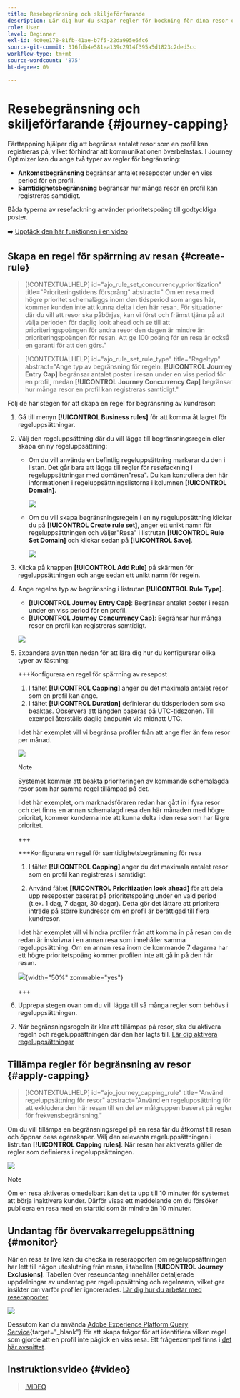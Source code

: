 ```yaml
---
title: Resebegränsning och skiljeförfarande
description: Lär dig hur du skapar regler för bockning för dina resor och hur du godtyckliggör reseregistrering
role: User
level: Beginner
exl-id: 4c0ee178-81fb-41ae-b7f5-22da995e6fc6
source-git-commit: 316fdb4e581ea139c2914f395a5d1823c2ded3cc
workflow-type: tm+mt
source-wordcount: '875'
ht-degree: 0%

---
```


# Resebegränsning och skiljeförfarande {#journey-capping}

Färttappning hjälper dig att begränsa antalet resor som en profil kan registreras på, vilket förhindrar att kommunikationen överbelastas. I Journey Optimizer kan du ange två typer av regler för begränsning:

* **Ankomstbegränsning** begränsar antalet reseposter under en viss period för en profil.
* **Samtidighetsbegränsning** begränsar hur många resor en profil kan registreras samtidigt.

Båda typerna av resefackning använder prioritetspoäng till godtyckliga poster.

➡️ [Upptäck den här funktionen i en video](#video)

## Skapa en regel för spärrning av resan {#create-rule}

>[!CONTEXTUALHELP]
>id="ajo_rule_set_concurrency_prioritization"
>title="Prioriteringstidens försprång"
>abstract=" Om en resa med högre prioritet schemaläggs inom den tidsperiod som anges här, kommer kunden inte att kunna delta i den här resan. För situationer där du vill att resor ska påbörjas, kan vi först och främst tjäna på att välja perioden för daglig look ahead och se till att prioriteringspoängen för andra resor den dagen är mindre än prioriteringspoängen för resan. Att ge 100 poäng för en resa är också en garanti för att den görs."

>[!CONTEXTUALHELP]
>id="ajo_rule_set_rule_type"
>title="Regeltyp"
>abstract="Ange typ av begränsning för regeln. **[!UICONTROL Journey Entry Cap]** begränsar antalet poster i resan under en viss period för en profil, medan **[!UICONTROL Journey Concurrency Cap]** begränsar hur många resor en profil kan registreras samtidigt."

Följ de här stegen för att skapa en regel för begränsning av kundresor:

1. Gå till menyn **[!UICONTROL Business rules]** för att komma åt lagret för regeluppsättningar.

1. Välj den regeluppsättning där du vill lägga till begränsningsregeln eller skapa en ny regeluppsättning:

   * Om du vill använda en befintlig regeluppsättning markerar du den i listan. Det går bara att lägga till regler för resefackning i regeluppsättningar med domänen&quot;resa&quot;. Du kan kontrollera den här informationen i regeluppsättningslistorna i kolumnen **[!UICONTROL Domain]**.

     ![](assets/journey-capping-list.png)

   * Om du vill skapa begränsningsregeln i en ny regeluppsättning klickar du på **[!UICONTROL Create rule set]**, anger ett unikt namn för regeluppsättningen och väljer&quot;Resa&quot; i listrutan **[!UICONTROL Rule Set Domain]** och klickar sedan på **[!UICONTROL Save]**.

     ![](assets/journey-capping-rule-set.png)

1. Klicka på knappen **[!UICONTROL Add Rule]** på skärmen för regeluppsättningen och ange sedan ett unikt namn för regeln.

1. Ange regelns typ av begränsning i listrutan **[!UICONTROL Rule Type]**.

   * **[!UICONTROL Journey Entry Cap]**: Begränsar antalet poster i resan under en viss period för en profil.
   * **[!UICONTROL Journey Concurrency Cap]**: Begränsar hur många resor en profil kan registreras samtidigt.

   ![](assets/journey-capping-concurrency.png)

1. Expandera avsnitten nedan för att lära dig hur du konfigurerar olika typer av fästning:

   +++Konfigurera en regel för spärrning av resepost

   1. I fältet **[!UICONTROL Capping]** anger du det maximala antalet resor som en profil kan ange.
   1. I fältet **[!UICONTROL Duration]** definierar du tidsperioden som ska beaktas. Observera att längden baseras på UTC-tidszonen. Till exempel återställs daglig ändpunkt vid midnatt UTC.

   I det här exemplet vill vi begränsa profiler från att ange fler än fem resor per månad.

   ![](assets/journey-capping-entry-example.png)

   >[!NOTE]
   >
   >Systemet kommer att beakta prioriteringen av kommande schemalagda resor som har samma regel tillämpad på det.
   >
   >I det här exemplet, om marknadsföraren redan har gått in i fyra resor och det finns en annan schemalagd resa den här månaden med högre prioritet, kommer kunderna inte att kunna delta i den resa som har lägre prioritet.

   +++

   +++Konfigurera en regel för samtidighetsbegränsning för resa 

   1. I fältet **[!UICONTROL Capping]** anger du det maximala antalet resor som en profil kan registreras i samtidigt.

   1. Använd fältet **[!UICONTROL Prioritization look ahead]** för att dela upp reseposter baserat på prioritetspoäng under en vald period (t.ex. 1 dag, 7 dagar, 30 dagar). Detta gör det lättare att prioritera inträde på större kundresor om en profil är berättigad till flera kundresor.

   I det här exemplet vill vi hindra profiler från att komma in på resan om de redan är inskrivna i en annan resa som innehåller samma regeluppsättning. Om en annan resa inom de kommande 7 dagarna har ett högre prioritetspoäng kommer profilen inte att gå in på den här resan.

   ![](assets/journey-capping-concurrency-example.png){width="50%" zommable="yes"}

   +++

1. Upprepa stegen ovan om du vill lägga till så många regler som behövs i regeluppsättningen.

1. När begränsningsregeln är klar att tillämpas på resor, ska du aktivera regeln och regeluppsättningen där den har lagts till. [Lär dig aktivera regeluppsättningar](../conflict-prioritization/rule-sets.md#create)

## Tillämpa regler för begränsning av resor {#apply-capping}

>[!CONTEXTUALHELP]
>id="ajo_journey_capping_rule"
>title="Använd regeluppsättning för resor"
>abstract="Använd en regeluppsättning för att exkludera den här resan till en del av målgruppen baserat på regler för frekvensbegränsning."

Om du vill tillämpa en begränsningsregel på en resa får du åtkomst till resan och öppnar dess egenskaper. Välj den relevanta regeluppsättningen i listrutan **[!UICONTROL Capping rules]**. När resan har aktiverats gäller de regler som definieras i regeluppsättningen.

![](assets/journey-capping-apply.png)

>[!NOTE]
>
>Om en resa aktiveras omedelbart kan det ta upp till 10 minuter för systemet att börja inaktivera kunder. Därför visas ett meddelande om du försöker publicera en resa med en starttid som är mindre än 10 minuter.

## Undantag för övervakarregeluppsättning {#monitor}

När en resa är live kan du checka in reserapporten om regeluppsättningen har lett till någon uteslutning från resan, i tabellen **[!UICONTROL Journey Exclusions]**. Tabellen över reseundantag innehåller detaljerade uppdelningar av undantag per regeluppsättning och regelnamn, vilket ger insikter om varför profiler ignorerades. [Lär dig hur du arbetar med reserapporter](../reports/journey-global-report-cja.md)

![](assets/journey-report.png)

Dessutom kan du använda [Adobe Experience Platform Query Service](https://experienceleague.adobe.com/docs/experience-platform/query/api/getting-started.html){target="_blank"} för att skapa frågor för att identifiera vilken regel som gjorde att en profil inte pågick en viss resa. Ett frågeexempel finns i [det här avsnittet](../reports/query-examples.md#common-queries).

## Instruktionsvideo {#video}

>[!VIDEO](https://video.tv.adobe.com/v/3435530?quality=12)
